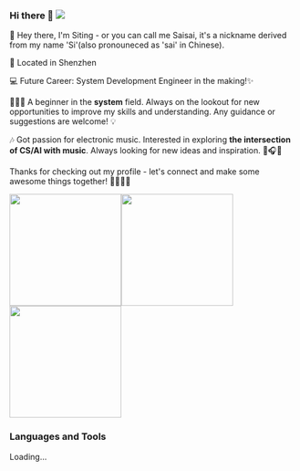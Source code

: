 <!--
**sai-01/sai-01** is a ✨ _special_ ✨ repository because its `README.md` (this file) appears on your GitHub profile.

Here are some ideas to get you started:

- 🔭 I’m currently working on ...
- 🌱 I’m currently learning ...
- 👯 I’m looking to collaborate on ...
- 🤔 I’m looking for help with ...
- 💬 Ask me about ...
- 📫 How to reach me: ...
- 😄 Pronouns: ...
- ⚡ Fun fact: ...
-->
### Hi there 👋 ![](https://komarev.com/ghpvc/?username=sai-01&style=plastic)

👋 Hey there, I'm Siting - or you can call me Saisai, it's a nickname derived from my name 'Si'(also pronouneced as 'sai' in Chinese).

📍 Located in Shenzhen

💻 Future Career: System Development Engineer in the making!✨

👨🏻‍💻 A beginner in the **system** field. Always on the lookout for new opportunities to improve my skills and understanding. Any guidance or suggestions are welcome! 💡

🎶 Got passion for electronic music. Interested in exploring **the intersection of CS/AI with music**. Always looking for new ideas and inspiration. 🎹🎧🚀

Thanks for checking out my profile - let's connect and make some awesome things together! 🤝👨🏻‍💻

<img width="196" src="https://img.zcool.cn/community/0153a45b921fbca80121a0f7a6e8d9.gif"/><img width="196" src="https://img.zcool.cn/community/01783a5c55331ca801203d228cc2ed.gif"/><img width="196" src="https://img.zcool.cn/community/01bb065f8d029c11013e45843ee4db.gif"/>

### Languages and Tools
Loading...
